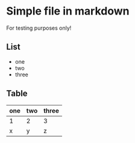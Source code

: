 # Simple file in markdown

For testing purposes only!

## List

* one
* two
* three

## Table

one | two | three
----- | ----- | -----
1 | 2 | 3
x | y | z
